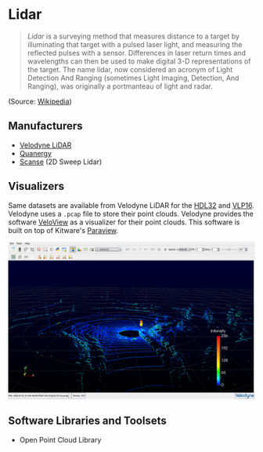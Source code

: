 # Lidar
 > *Lidar* is a surveying method that measures distance to a target by illuminating that target with a pulsed laser light, and measuring the reflected pulses with a sensor. Differences in laser return times and wavelengths can then be used to make digital 3-D representations of the target. The name lidar, now considered an acronym of Light Detection And Ranging (sometimes Light Imaging, Detection, And Ranging), was originally a portmanteau of light and radar.

 (Source: [Wikipedia](https://en.wikipedia.org/wiki/Lidar))

## Manufacturers
- [Velodyne LiDAR](http://www.velodynelidar.com/)
- [Quanergy](http://quanergy.com/)
- [Scanse](http://scanse.io/) (2D Sweep Lidar)

## Visualizers
Same datasets are available from Velodyne LiDAR for the [HDL32](https://midas3.kitware.com/midas/folder/12978) and [VLP16](https://midas3.kitware.com/midas/folder/12979). Velodyne uses a `.pcap` file to store their point clouds. Velodyne provides the software [VeloView](https://www.paraview.org/Wiki/VeloView) as a visualizer for their point clouds.  This software is built on top of Kitware's [Paraview](https://www.paraview.org/Wiki/ParaView).

![Image0](Images/VeloView.png)

## Software Libraries and Toolsets
- Open Point Cloud Library
